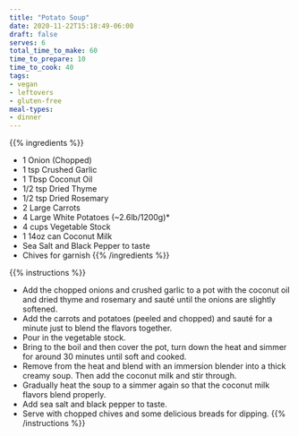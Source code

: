 ```yaml
---
title: "Potato Soup"
date: 2020-11-22T15:18:49-06:00
draft: false
serves: 6
total_time_to_make: 60
time_to_prepare: 10
time_to_cook: 40
tags:
- vegan
- leftovers
- gluten-free
meal-types:
- dinner
---
```


{{% ingredients %}}
- 1 Onion (Chopped)
- 1 tsp Crushed Garlic
- 1 Tbsp Coconut Oil
- 1/2 tsp Dried Thyme
- 1/2 tsp Dried Rosemary
- 2 Large Carrots
- 4 Large White Potatoes (~2.6lb/1200g)*
- 4 cups Vegetable Stock
- 1 14oz can Coconut Milk
- Sea Salt and Black Pepper to taste
- Chives for garnish
{{% /ingredients %}}

{{% instructions %}}
- Add  the chopped onions and crushed garlic to a pot with the coconut oil and dried thyme and rosemary and sauté until the onions are slightly softened.
- Add the carrots and potatoes (peeled and chopped) and sauté for a minute just to blend the flavors together.
- Pour in the vegetable stock.
- Bring to the boil and then cover the pot, turn down the heat and simmer for around 30 minutes until soft and cooked.
- Remove from the heat and blend with an immersion blender into a thick creamy soup. Then add the coconut milk and stir through.
- Gradually heat the soup to a simmer again so that the coconut milk flavors blend properly.
- Add sea salt and black pepper to taste.
- Serve with chopped chives and some delicious breads for dipping.
{{% /instructions %}}
